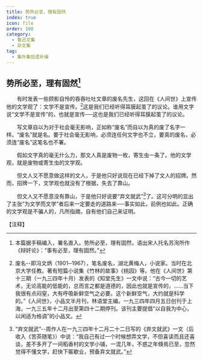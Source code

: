 ```yaml
---
title: 势所必至，理有固然
index: true
icon: file
order: 100
category:
  - 鲁迅文集
  - 杂文集
tag:  
  - 集外集拾遗补编
---
```


## 势所必至，理有固然[^①]

　　有时发表一些顾影自怜的吞吞吐吐文章的废名先生，这回在《人间世》上宣传他的文学观了：文学不是宣传。[^②]这是我们已经听得耳膜起茧了的议论。谁用文字说“文学不是宣传”的，也就是宣传──这也是我们已经听得耳膜起茧了的议论。

　　写文章自以为对于社会毫无影响，正如称“废名”而自以为真的废了名字一样。“废名”就是名。要于社会毫无影响，必须连任何文字也不立，要真的废名，必须连“废名”这笔名也不署。

　　假如文字真的毫无什么力，那文人真是废物一枚，寄生虫一条了。他的文学观，就是废物或寄生虫的文学观。

　　但文人又不愿意做这样的文人，于是他只好说现在已经下掉了文人的招牌。然而，招牌一下，文学观也就没有了根据，失去了靠山。

　　但文人又不愿意没有靠山，于是他只好说要“弃文就武”[^③]了。这可分明的显出了主张“为文学而文学”者后来一定要走的道路来──事实如此，前例也如此。正确的文学观是不骗人的，凡所指摘，自有他们自己来证明。

【注释】

[^①]:本篇据手稿编入，署名直入。势所必至，理有固然，语出宋人托名苏洵所作《辩奸论》：“事有必至，理有固然。”

[^②]:废名--即冯文炳（1901─1967），笔名废名，湖北黄梅人，小说家。当时在北京大学任教。著有短篇小说集《竹林的故事》《桃园》等。他在《人间世》第十三期（一九三四年十月）发表的《知堂先生》一文中说：“古今一切的艺术，无论高能的低能的，总而言之都是道德的，因此也就是宣传的，……当下我很有点闷窒，大有呼吸新鲜空气之必要。这个新鲜空气，大约就是科学的。”《人间世》，小品文半月刊，林语堂主编。一九三四年四月五日创刊于上海，一九三五年十二月出至第四十二期停刊。该刊主要提倡“以自我为中心，以闲适为格调”的小品文。

[^③]:“弃文就武”--周作人在一九三四年十二月二十二日写的《弃文就武》一文（后收入《苦茶随笔》）中说：“我自己有过一个时候想弄文学，不但喜读而且还喜谈，差不多开了一间稻香村的文学小铺，一混几年，不惑之年倏焉已至，忽然觉得不懂文学，赶快下匾歇业，预备弃文就武。”

